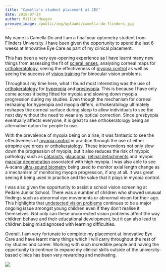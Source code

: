 ```yaml
---
title: "Camella's student placement at IEC"
date: 2018-07-24
author: Millie Meegan
preview_image: /public/img/uploads/camella-do-flinders.jpg
---
```


My name is Camella Do and I am a final year optometry student from Flinders University. I have been given the opportunity to spend the last 6 weeks at Innovative Eye Care as part of my clinical placement.

This has been a very eye-opening experience as I have learnt many new things from assessing the fit of [scleral lenses](/what-we-do/scleral-contact-lenses), analysing corneal maps for [orthokeratology](/what-we-do/orthokeratology-corneal-reshaping), seeing the effectiveness of [myopia control](/what-we-do/myopia-control) as well as seeing the success of [vision training](/what-we-do/vision-training) for binocular vision problems.

Throughout my time here, what I found most interesting was the use of [orthokeratology](/what-we-do/orthokeratology-corneal-reshaping) for [hyperopia](/what-we-do/hyperopia) and [presbyopia](/what-we-do/presbyopia). This is because I have only come across it being fitted for myopia and slowing down myopia progression during my studies. Even though the mechanism for corneal reshaping for hyperopia and myopia differs, orthokeratology ultimately reshapes the corneal surface during sleep to allow individuals to see the next day without the need to wear any optical correction. Since presbyopia eventually affects everyone, it is great to see orthokeratology being an alternative option for people to use.

With the prevalence of myopia being on a rise, it was fantastic to see the effectiveness of [myopia control](/what-we-do/myopia-control) in practice through the use of either atropine eye drops or [orthokeratology](/what-we-do/orthokeratology-corneal-reshaping). These interventions not only slow down the progression of myopia, but it also reduces the risk of myopic pathology such as [cataracts](/what-we-do/cataract), [glaucoma](/what-we-do/glaucoma), [retinal detachments](/what-we-do/flashes-floaters-retinal-tear-detachment) and myopic [macular degeneration](/what-we-do/macular-degeneration) associated with high myopia. I was also able to see A-scans [ultra-sound biometry](/what-we-do/optical-biometry) being used to monitor axial length change as a mechanism of monitoring myopia progression, if any at all. It was great seeing it being used in practice and the value that it plays in myopia control.

I was also given the opportunity to assist a school vision screening at Pedare Junior School. There was a number of children who showed unusual findings such as abnormal eye movements or abnormal vision for their age. This highlights that [undetected vision problems](/what-we-do/childrens-vision) continues to be a major ongoing issue amongst young children even if they don’t realise it themselves. Not only can these uncorrected vision problems affect the way children behave and their educational development, but it can also lead to children being misdiagnosed with learning difficulties.

Overall, I am very fortunate to complete my placement at Innovative Eye Care and have learnt many things which I will carry throughout the rest of my studies and career. Working with such incredible people and having the opportunity to continue to expand my clinical skills outside of the university-based clinics has been very rewarding and motivating.

![](/img/uploads/resized_20180601_173147_6618.jpg)
